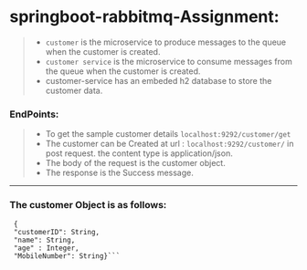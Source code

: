 # springboot-rabbitmq-Assignment:

>-  ```customer```  is the microservice to produce messages to the queue when the customer is created.
>- ```customer service``` is the microservice to consume messages from the queue when the customer is created.
>- customer-service has an embeded h2 database to store the customer data.
### EndPoints:
>-  To get the sample customer details ```localhost:9292/customer/get```
>- The customer can be Created at url : ```localhost:9292/customer/``` in post request. the content type is application/json.
>- The body of the request is the customer object.
>- The response is the Success message.
---

### The customer Object is as follows:
```
 {
 "customerID": String,
 "name": String,
 "age" : Integer,
 "MobileNumber": String}```